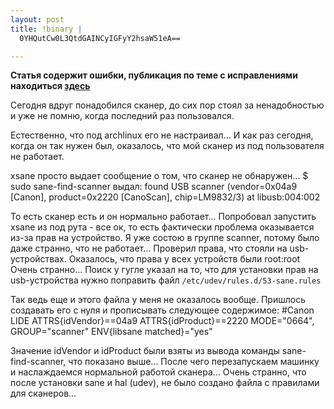 ```yaml
--- 
layout: post
title: !binary |
  0YHQutCw0L3QtdGAINCyIGFyY2hsaW51eA==

---
```

<strong>Статья содержит ошибки, публикация по теме с исправлениями находиться <a href="http://www.juev.ru/2009/03/14/skaner-v-archlinux-2/" target="_self">здесь</a>
</strong>

Сегодня вдруг понадобился сканер, до сих пор стоял за ненадобностью и уже не помню, когда последний раз пользовался.

Естественно, что под archlinux его не настраивал... И как раз сегодня, когда он так нужен был, оказалось, что мой сканер из под пользователя не работает.

xsane просто выдает сообщение о том, что сканер не обнаружен...
    $ sudo sane-find-scanner
выдал:
    found USB scanner (vendor=0x04a9 [Canon], product=0x2220 [CanoScan], chip=LM9832/3) at libusb:004:002

То есть сканер есть и он нормально работает... Попробовал запустить xsane из под рута - все ок, то есть фактически проблема оказывается из-за прав на устройство. Я уже состою в группе scanner, потому было даже странно, что не работает...
Проверил права, что стояли на usb-устройствах. Оказалось, что права у всех устройств были root:root
Очень странно... Поиск у гугле указал на то, что для установки прав на usb-устройства нужно поправить файл `/etc/udev/rules.d/53-sane.rules`

Так ведь еще и этого файла у меня не оказалось вообще. Пришлось создавать его с нуля и прописывать следующее содержимое:
    #Canon LIDE
    ATTRS&#123;idVendor}==04a9 ATTRS&#123;idProduct}==2220
    MODE="0664", GROUP="scanner"
    ENV&#123;libsane matched}="yes"

Значение idVendor и idProduct были взяты из вывода команды sane-find-scanner, что показано выше...
После чего перезапускаем машинку и наслаждаемся нормальной работой сканера... Очень странно, что после установки sane и hal (udev), не было создано файла с правилами для сканеров...
